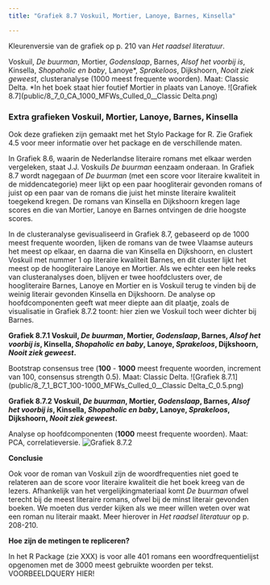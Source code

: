 ```yaml
---
title: "Grafiek 8.7 Voskuil, Mortier, Lanoye, Barnes, Kinsella"

---
```


Kleurenversie van de grafiek op p. 210 van *Het raadsel literatuur*.

Voskuil, *De buurman*, Mortier, *Godenslaap*, Barnes, *Alsof het voorbij is*, Kinsella, *Shopaholic en baby*, Lanoye*, *Sprakeloos*, Dijkshoorn, *Nooit ziek geweest*, clusteranalyse (1000 meest frequente woorden). Maat: Classic Delta.
*In het boek staat hier foutief Mortier in plaats van Lanoye.
![Grafiek 8.7](public/8_7_0_CA_1000_MFWs_Culled_0__Classic Delta.png)

### **Extra grafieken Voskuil, Mortier, Lanoye, Barnes, Kinsella**

Ook deze grafieken zijn gemaakt met het Stylo Package for R. Zie  Grafiek 4.5 voor meer informatie over het package en de verschillende maten.

In Grafiek 8.6, waarin de Nederlandse literaire romans met elkaar werden vergeleken, staat J.J. Voskuils *De buurman* eenzaam onderaan. In Grafiek 8.7 wordt nagegaan of *De buurman* (met een score voor literaire kwaliteit in de middencategorie) meer lijkt op een paar hoogliterair gevonden romans of juist op een paar van de romans die juist het minste literaire kwaliteit toegekend kregen. De romans van Kinsella en Dijkshoorn kregen lage scores en die van Mortier, Lanoye en Barnes ontvingen de drie hoogste scores.

In de clusteranalyse gevisualiseerd in Grafiek 8.7, gebaseerd op de 1000 meest frequente woorden, lijken de romans van de twee Vlaamse auteurs het meest op elkaar, en daarna die van Kinsella en Dijkshoorn, en clustert Voskuil met nummer 1 op literaire kwaliteit Barnes, en dit cluster lijkt het meest op de hoogliteraire Lanoye en Mortier. Als we echter een hele reeks van clusteranalyses doen, blijven er twee hoofdclusters over, de hoogliteraire Barnes, Lanoye en Mortier en is Voskuil terug te vinden bij de weinig literair gevonden Kinsella en Dijkshoorn. De analyse op hoofdcomponenten geeft wat meer diepte aan dit plaatje, zoals de visualisatie in Grafiek 8.7.2 toont: hier zien we Voskuil toch weer dichter bij Barnes.

**Grafiek 8.7.1 Voskuil, *De buurman*, Mortier, *Godenslaap*, Barnes, *Alsof het voorbij is*, Kinsella, *Shopaholic en baby*, Lanoye, *Sprakeloos*, Dijkshoorn, *Nooit ziek geweest*.**

Bootstrap consensus tree (**100** - **1000** meest frequente woorden, increment van 100, consensus strength 0.5). Maat: Classic Delta.
![Grafiek 8.7.1](public/8_7_1_BCT_100-1000_MFWs_Culled_0__Classic Delta_C_0.5.png)

**Grafiek 8.7.2 Voskuil, *De buurman*, Mortier, *Godenslaap*, Barnes, *Alsof het voorbij is*, Kinsella, *Shopaholic en baby*, Lanoye, *Sprakeloos*, Dijkshoorn, *Nooit ziek geweest*.**

Analyse op hoofdcomponenten (**1000** meest frequente woorden). Maat: PCA, correlatieversie.
![Grafiek 8.7.2](public/8_7_2_PCA_1000_MFWs_Culled_0__PCA__corr.png)


**Conclusie**

Ook voor de roman van Voskuil zijn de woordfrequenties niet goed te relateren aan de score voor literaire kwaliteit die het boek kreeg van de lezers. Afhankelijk van het vergelijkingmateriaal komt *De buurman* ofwel terecht bij de meest literaire romans, ofwel bij de minst literair gevonden boeken. We moeten dus verder kijken als we meer willen weten over wat een roman nu literair maakt. Meer hierover in *Het raadsel literatuur* op p. 208-210.

**Hoe zijn de metingen te repliceren?**

In het R Package (zie XXX) is voor alle 401 romans een woordfrequentielijst opgenomen met de 3000 meest gebruikte woorden per tekst. VOORBEELDQUERY HIER!
